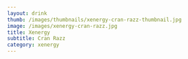 ```yaml
---
layout: drink
thumb: /images/thumbnails/xenergy-cran-razz-thumbnail.jpg
image: /images/xenergy-cran-razz.jpg
title: Xenergy
subtitle: Cran Razz
category: xenergy
---
```


